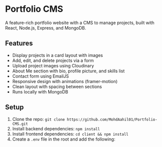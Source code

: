 # Portfolio CMS
A feature-rich portfolio website with a CMS to manage projects, built with React, Node.js, Express, and MongoDB.

## Features
- Display projects in a card layout with images
- Add, edit, and delete projects via a form
- Upload project images using Cloudinary
- About Me section with bio, profile picture, and skills list
- Contact form using EmailJS
- Responsive design with animations (framer-motion)
- Clean layout with spacing between sections
- Runs locally with MongoDB

## Setup
1. Clone the repo: `git clone https://github.com/MohdAahil01/Portfolio-CMS.git`
2. Install backend dependencies: `npm install`
3. Install frontend dependencies: `cd client && npm install`
4. Create a `.env` file in the root and add the following: